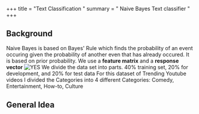 
+++ title = "Text Classification " 
summary = " Naive Bayes Text classifier " 
+++
## Background 
Naive Bayes is based on Bayes' Rule which finds the probability of an event occuring given the probability of another even that has already occured. It is based on prior probability. We use a **feature matrix** and a **response vector** 
 ![YES](/post/naiveBayes.png)
We divide the data set into parts. 40% training set, 20% for development, and 20% for  test data
For this dataset of Trending Youtube videos I divided the Categories into 4 different Categories: Comedy, Entertainment, How-to, Culture

## General Idea
